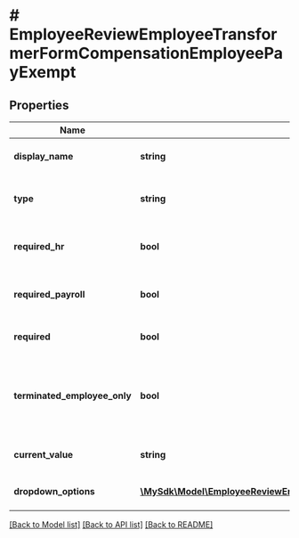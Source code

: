 # # EmployeeReviewEmployeeTransformerFormCompensationEmployeePayExempt

## Properties

Name | Type | Description | Notes
------------ | ------------- | ------------- | -------------
**display_name** | **string** | Display name for the field | [optional]
**type** | **string** | Data type of the field: string, dropdown | [optional]
**required_hr** | **bool** | Whether the field is required for HR | [optional]
**required_payroll** | **bool** | Whether the field is required for Payroll | [optional]
**required** | **bool** | Whether the field is required | [optional]
**terminated_employee_only** | **bool** | Whether the field is only applicable to terminated employees | [optional]
**current_value** | **string** | Current value of the field | [optional]
**dropdown_options** | [**\MySdk\Model\EmployeeReviewEmployeeTransformerFormCompensationEmployeePayExemptDropdownOptionsInner[]**](EmployeeReviewEmployeeTransformerFormCompensationEmployeePayExemptDropdownOptionsInner.md) | Available dropdown options | [optional]

[[Back to Model list]](../../README.md#models) [[Back to API list]](../../README.md#endpoints) [[Back to README]](../../README.md)
